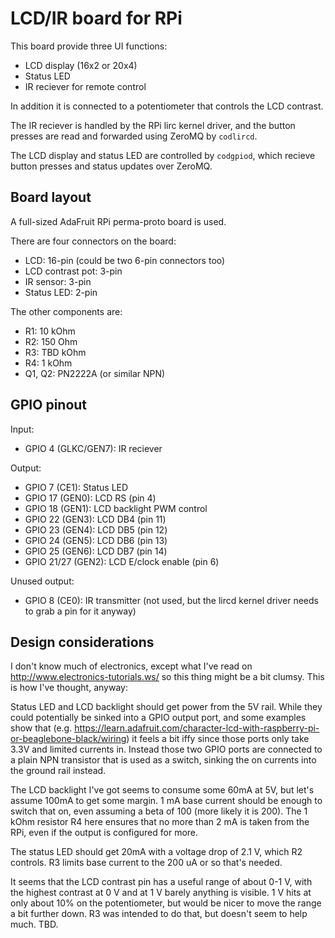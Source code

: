 
LCD/IR board for RPi
====================

This board provide three UI functions:

* LCD display (16x2 or 20x4)
* Status LED
* IR reciever for remote control

In addition it is connected to a potentiometer that controls the LCD
contrast.

The IR reciever is handled by the RPi lirc kernel driver, and the
button presses are read and forwarded using ZeroMQ by `codlircd`.

The LCD display and status LED are controlled by `codgpiod`, which
recieve button presses and status updates over ZeroMQ.

Board layout
------------

A full-sized AdaFruit RPi perma-proto board is used.

There are four connectors on the board:

* LCD: 16-pin (could be two 6-pin connectors too)
* LCD contrast pot: 3-pin
* IR sensor: 3-pin
* Status LED: 2-pin

The other components are:

* R1: 10 kOhm
* R2: 150 Ohm
* R3: TBD kOhm
* R4: 1 kOhm
* Q1, Q2: PN2222A (or similar NPN)

GPIO pinout
-----------

Input:

* GPIO 4 (GLKC/GEN7): IR reciever

Output:

* GPIO 7 (CE1): Status LED
* GPIO 17 (GEN0): LCD RS (pin 4)
* GPIO 18 (GEN1): LCD backlight PWM control
* GPIO 22 (GEN3): LCD DB4 (pin 11)
* GPIO 23 (GEN4): LCD DB5 (pin 12)
* GPIO 24 (GEN5): LCD DB6 (pin 13)
* GPIO 25 (GEN6): LCD DB7 (pin 14)
* GPIO 21/27 (GEN2): LCD E/clock enable (pin 6)

Unused output:

* GPIO 8 (CE0): IR transmitter (not used, but the lircd kernel driver
  needs to grab a pin for it anyway)

Design considerations
---------------------

I don't know much of electronics, except what I've read on
http://www.electronics-tutorials.ws/ so this thing might be a bit
clumsy.  This is how I've thought, anyway:

Status LED and LCD backlight should get power from the 5V rail.  While
they could potentially be sinked into a GPIO output port, and some
examples show that
(e.g. https://learn.adafruit.com/character-lcd-with-raspberry-pi-or-beaglebone-black/wiring)
it feels a bit iffy since those ports only take 3.3V and limited
currents in.  Instead those two GPIO ports are connected to a plain
NPN transistor that is used as a switch, sinking the on currents into
the ground rail instead.

The LCD backlight I've got seems to consume some 60mA at 5V, but let's
assume 100mA to get some margin.  1 mA base current should be enough
to switch that on, even assuming a beta of 100 (more likely it is
200).  The 1 kOhm resistor R4 here ensures that no more than 2 mA is
taken from the RPi, even if the output is configured for more.

The status LED should get 20mA with a voltage drop of 2.1 V, which R2
controls.  R3 limits base current to the 200 uA or so that's needed.

It seems that the LCD contrast pin has a useful range of about 0-1 V,
with the highest contrast at 0 V and at 1 V barely anything is
visible.  1 V hits at only about 10% on the potentiometer, but would
be nicer to move the range a bit further down.  R3 was intended to do
that, but doesn't seem to help much.  TBD.
